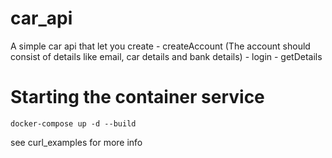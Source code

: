 # car_api

A simple car api that let you create
    - createAccount (The account should consist of details like email, car details and bank details)
    - login
    - getDetails

# Starting the container service
    docker-compose up -d --build

see curl_examples for more info
